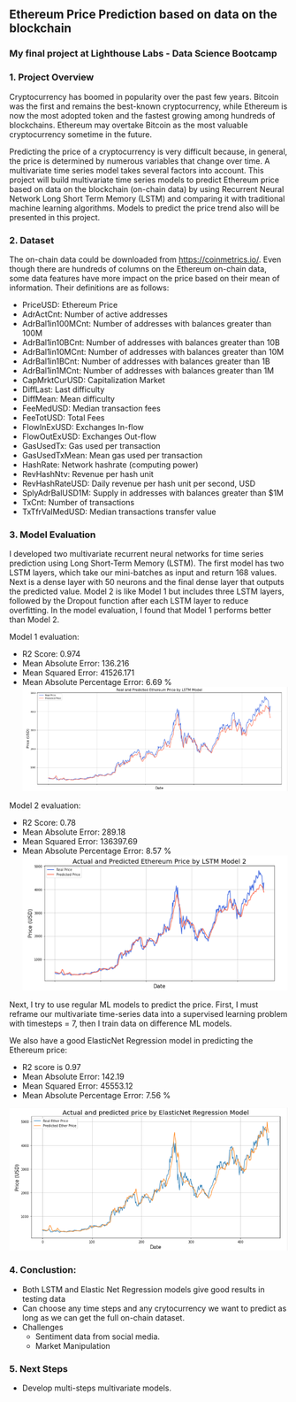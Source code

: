## Ethereum Price Prediction based on data on the blockchain
### My final project at Lighthouse Labs - Data Science Bootcamp

### 1. Project Overview

Cryptocurrency has boomed in popularity over the past few years. Bitcoin was the first and remains the best-known cryptocurrency, while Ethereum is now the most adopted token and the fastest growing among hundreds of blockchains. Ethereum may overtake Bitcoin as the most valuable cryptocurrency sometime in the future. 

Predicting the price of a cryptocurrency is very difficult because, in general, the price is determined by numerous variables that change over time. A multivariate time series model takes several factors into account. This project will build multivariate time series models to predict Ethereum price based on data on the blockchain (on-chain data) by using Recurrent Neural Network Long Short Term Memory (LSTM) and comparing it with traditional machine learning algorithms. Models to predict the price trend also will be presented in this project.

### 2. Dataset

The on-chain data could be downloaded from https://coinmetrics.io/. 
Even though there are hundreds of columns on the Ethereum on-chain data, some data features have more impact on the price based on their mean of information. Their definitions are as follows:
- PriceUSD: Ethereum Price
- AdrActCnt: Number of active addresses
- AdrBal1in100MCnt: Number of addresses with balances greater than 100M 
- AdrBal1in10BCnt: Number of addresses with balances greater than 10B 
- AdrBal1in10MCnt: Number of addresses with balances greater than 10M 
- AdrBal1in1BCnt: Number of addresses with balances greater than 1B
- AdrBal1in1MCnt: Number of addresses with balances greater than 1M
- CapMrktCurUSD: Capitalization Market
- DiffLast: Last difficulty
- DiffMean: Mean difficulty
- FeeMedUSD: Median transaction fees
- FeeTotUSD: Total Fees
- FlowInExUSD: Exchanges In-flow
- FlowOutExUSD: Exchanges Out-flow
- GasUsedTx: Gas used per transaction
- GasUsedTxMean: Mean gas used per transaction
- HashRate: Network hashrate (computing power)
- RevHashNtv: Revenue per hash unit
- RevHashRateUSD: Daily revenue per hash unit per second, USD
- SplyAdrBalUSD1M: Supply in addresses with balances greater than $1M
- TxCnt: Number of transactions
- TxTfrValMedUSD: Median transactions transfer value

### 3. Model Evaluation
I developed two multivariate recurrent neural networks for time series prediction using Long Short-Term Memory (LSTM). The first model has two LSTM layers, which take our mini-batches as input and return 168 values. Next is a dense layer with 50 neurons and the final dense layer that outputs the predicted value. Model 2 is like Model 1 but includes three LSTM layers, followed by the Dropout function after each LSTM layer to reduce overfitting. In the model evaluation, I found that Model 1 performs better than Model 2.

Model 1 evaluation:
  - R2 Score:  0.974
  - Mean Absolute Error:  136.216
  - Mean Squared Error:  41526.171
  - Mean Absolute Percentage Error: 6.69 %
![](images/LSTM.PNG)
 
Model 2 evaluation: 
- R2 Score:  0.78
- Mean Absolute Error:  289.18
- Mean Squared Error:  136397.69
- Mean Absolute Percentage Error: 8.57 %
![](images/LSTM_2.PNG)

Next, I try to use regular ML models to predict the price. First, I must reframe our multivariate time-series data into a supervised learning problem with timesteps = 7, then I train data on difference ML models.

We also have a good ElasticNet Regression model in predicting the Ethereum price:
  - R2 score is 0.97
  - Mean Absolute Error: 142.19
  - Mean Squared Error: 45553.12
  - Mean Absolute Percentage Error: 7.56 %

  ![](images/ElasticNet.PNG)

### 4. Conclustion:
- Both LSTM and Elastic Net Regression models give good results in testing data
- Can choose any time steps and any crytocurrency we want to predict as long as we can get the full on-chain dataset.
- Challenges
  - Sentiment data from social media.
  - Market Manipulation
 
### 5. Next Steps
- Develop multi-steps multivariate models.
